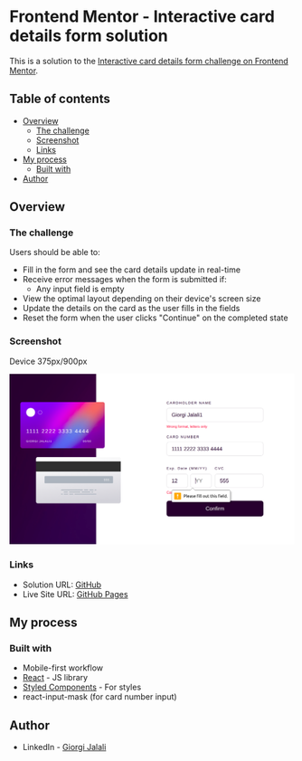 # Frontend Mentor - Interactive card details form solution

This is a solution to the [Interactive card details form challenge on Frontend Mentor](https://www.frontendmentor.io/challenges/interactive-card-details-form-XpS8cKZDWw).

## Table of contents

- [Overview](#overview)
  - [The challenge](#the-challenge)
  - [Screenshot](#screenshot)
  - [Links](#links)
- [My process](#my-process)
  - [Built with](#built-with)
- [Author](#author)

## Overview

### The challenge

Users should be able to:

- Fill in the form and see the card details update in real-time
- Receive error messages when the form is submitted if:
  - Any input field is empty
- View the optimal layout depending on their device's screen size
- Update the details on the card as the user fills in the fields
- Reset the form when the user clicks "Continue" on the completed state

### Screenshot

Device 375px/900px

![Interactive Card Details Form](./interactive-card-details-form.jpeg)

### Links

- Solution URL: [GitHub](https://github.com/Giorgi-Jalali/interactive-card-details-form-react/tree/master)
- Live Site URL: [GitHub Pages](http://giorgi-jalali.github.io/interactive-card-details-form-react)

## My process

### Built with

- Mobile-first workflow
- [React](https://reactjs.org/) - JS library
- [Styled Components](https://styled-components.com/) - For styles
- react-input-mask (for card number input)

## Author

- LinkedIn - [Giorgi Jalali](https://www.linkedin.com/in/giorgi-jalali-0336b8225/)
